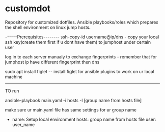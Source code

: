# customdot

Repository for customized dotfiles. Ansible playbooks/roles which prepares the shell environment on linux jump hosts. 

------Prerequisites--------
ssh-copy-id username@ip/dns  - copy your local ssh key(create them first if u dont have them) to jumphost under certain user

log in to each server manualy to exchange fingerprints - remember that for jumphost ip have different fingerprint then dns

sudo apt install figlet  -- install figlet for ansible plugins to work on ur local machine

--------------------

TO run

ansible-playbook main.yaml -i hosts -l [group name from hosts file]

make sure ur main.yaml file has same settings for ur group name
- name: Setup local environment
  hosts: group name from hosts file
  user: user_name
